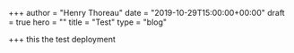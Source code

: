 +++
author = "Henry Thoreau"
date = "2019-10-29T15:00:00+00:00"
draft = true
hero = ""
title = "Test"
type = "blog"

+++
this the test deployment